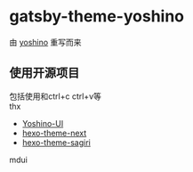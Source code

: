 # gatsby-theme-yoshino
由  [yoshino](https://github.com/1574242600/yoshino) 重写而来

## 使用开源项目
包括使用和ctrl+c ctrl+v等  
thx  

- [Yoshino-UI](https://github.com/Yoshino-UI/Yoshino)
- [hexo-theme-next](https://github.com/next-theme/hexo-theme-next)
- [hexo-theme-sagiri](https://github.com/DIYgod/hexo-theme-sagiri)

mdui